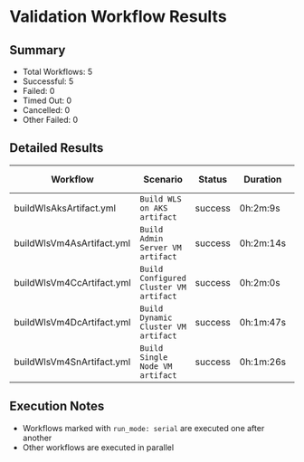 # Validation Workflow Results

## Summary
- Total Workflows: 5
- Successful: 5
- Failed: 0
- Timed Out: 0
- Cancelled: 0
- Other Failed: 0

## Detailed Results

| Workflow | Scenario | Status | Duration | Run URL |
|----------|----------|---------|-----------|----------|
| buildWlsAksArtifact.yml | `Build WLS on AKS artifact` | success | 0h:2m:9s | [View Run](https://github.com/azure-javaee/weblogic-azure/actions/runs/17785178793) |
| buildWlsVm4AsArtifact.yml | `Build Admin Server VM artifact` | success | 0h:2m:14s | [View Run](https://github.com/azure-javaee/weblogic-azure/actions/runs/17785180383) |
| buildWlsVm4CcArtifact.yml | `Build Configured Cluster VM artifact` | success | 0h:2m:0s | [View Run](https://github.com/azure-javaee/weblogic-azure/actions/runs/17785181863) |
| buildWlsVm4DcArtifact.yml | `Build Dynamic Cluster VM artifact` | success | 0h:1m:47s | [View Run](https://github.com/azure-javaee/weblogic-azure/actions/runs/17785183262) |
| buildWlsVm4SnArtifact.yml | `Build Single Node VM artifact` | success | 0h:1m:26s | [View Run](https://github.com/azure-javaee/weblogic-azure/actions/runs/17785184569) |


## Execution Notes
- Workflows marked with `run_mode: serial` are executed one after another
- Other workflows are executed in parallel
